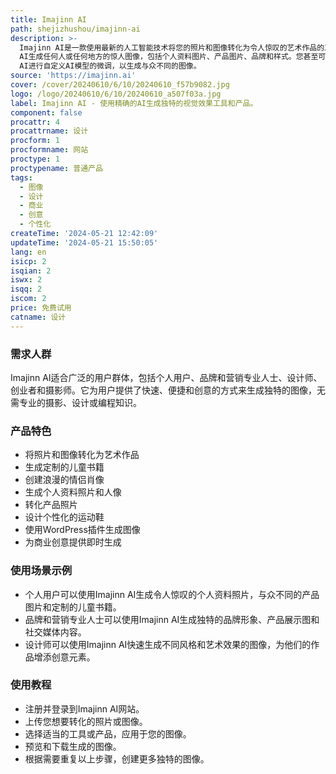 ```yaml
---
title: Imajinn AI
path: shejizhushou/imajinn-ai
description: >-
  Imajinn AI是一款使用最新的人工智能技术将您的照片和图像转化为令人惊叹的艺术作品的工具。您可以使用Imajinn
  AI生成任何人或任何地方的惊人图像，包括个人资料图片、产品图片、品牌和样式。您甚至可以通过Imajinn
  AI进行自定义AI模型的微调，以生成与众不同的图像。
source: 'https://imajinn.ai'
cover: /cover/20240610/6/10/20240610_f57b9082.jpg
logo: /logo/20240610/6/10/20240610_a507f03a.jpg
label: Imajinn AI - 使用精确的AI生成独特的视觉效果工具和产品。
component: false
procattr: 4
procattrname: 设计
procform: 1
procformname: 网站
proctype: 1
proctypename: 普通产品
tags:
  - 图像
  - 设计
  - 商业
  - 创意
  - 个性化
createTime: '2024-05-21 12:42:09'
updateTime: '2024-05-21 15:50:05'
lang: en
isicp: 2
isqian: 2
iswx: 2
isqq: 2
iscom: 2
price: 免费试用
catname: 设计
---
```




### 需求人群
Imajinn AI适合广泛的用户群体，包括个人用户、品牌和营销专业人士、设计师、创业者和摄影师。它为用户提供了快速、便捷和创意的方式来生成独特的图像，无需专业的摄影、设计或编程知识。

### 产品特色
* 将照片和图像转化为艺术作品
* 生成定制的儿童书籍
* 创建浪漫的情侣肖像
* 生成个人资料照片和人像
* 转化产品照片
* 设计个性化的运动鞋
* 使用WordPress插件生成图像
* 为商业创意提供即时生成

### 使用场景示例
* 个人用户可以使用Imajinn AI生成令人惊叹的个人资料照片，与众不同的产品图片和定制的儿童书籍。
* 品牌和营销专业人士可以使用Imajinn AI生成独特的品牌形象、产品展示图和社交媒体内容。
* 设计师可以使用Imajinn AI快速生成不同风格和艺术效果的图像，为他们的作品增添创意元素。

### 使用教程
* 注册并登录到Imajinn AI网站。
* 上传您想要转化的照片或图像。
* 选择适当的工具或产品，应用于您的图像。
* 预览和下载生成的图像。
* 根据需要重复以上步骤，创建更多独特的图像。

  
